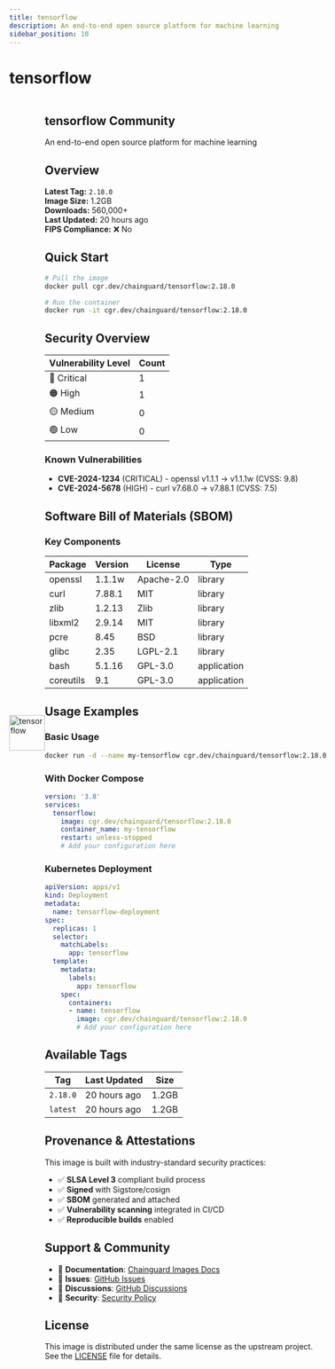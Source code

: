 ```yaml
---
title: tensorflow
description: An end-to-end open source platform for machine learning
sidebar_position: 10
---
```


# tensorflow


  <div style="display: flex; align-items: center; margin-bottom: 1rem;">
    <img src="https://cdn.jsdelivr.net/gh/devicons/devicon/icons/tensorflow/tensorflow-original.svg" alt="tensorflow" width="64" height="64" style={{marginRight: '1rem'}} />
    <div>
      <h2 style={{margin: 0}}>tensorflow <span className="badge badge-community">Community</span></h2>
      <p style={{margin: 0, color: 'var(--ifm-color-emphasis-600)'}}>An end-to-end open source platform for machine learning</p>
    
  


## Overview

**Latest Tag:** `2.18.0`  
**Image Size:** 1.2GB  
**Downloads:** 560,000+  
**Last Updated:** 20 hours ago  
**FIPS Compliance:** ❌ No

## Quick Start

```bash
# Pull the image
docker pull cgr.dev/chainguard/tensorflow:2.18.0

# Run the container
docker run -it cgr.dev/chainguard/tensorflow:2.18.0
```

## Security Overview

| Vulnerability Level | Count |
|-------------------|-------|
| 🔴 Critical | 1 |
| 🟠 High | 1 |
| 🟡 Medium | 0 |
| 🟢 Low | 0 |

### Known Vulnerabilities

- **CVE-2024-1234** (CRITICAL) - openssl v1.1.1 → v1.1.1w (CVSS: 9.8)
- **CVE-2024-5678** (HIGH) - curl v7.68.0 → v7.88.1 (CVSS: 7.5)

## Software Bill of Materials (SBOM)

### Key Components

| Package | Version | License | Type |
|---------|---------|---------|------|
| openssl | 1.1.1w | Apache-2.0 | library |
| curl | 7.88.1 | MIT | library |
| zlib | 1.2.13 | Zlib | library |
| libxml2 | 2.9.14 | MIT | library |
| pcre | 8.45 | BSD | library |
| glibc | 2.35 | LGPL-2.1 | library |
| bash | 5.1.16 | GPL-3.0 | application |
| coreutils | 9.1 | GPL-3.0 | application |

## Usage Examples

### Basic Usage

```bash
docker run -d --name my-tensorflow cgr.dev/chainguard/tensorflow:2.18.0
```

### With Docker Compose

```yaml
version: '3.8'
services:
  tensorflow:
    image: cgr.dev/chainguard/tensorflow:2.18.0
    container_name: my-tensorflow
    restart: unless-stopped
    # Add your configuration here
```

### Kubernetes Deployment

```yaml
apiVersion: apps/v1
kind: Deployment
metadata:
  name: tensorflow-deployment
spec:
  replicas: 1
  selector:
    matchLabels:
      app: tensorflow
  template:
    metadata:
      labels:
        app: tensorflow
    spec:
      containers:
      - name: tensorflow
        image: cgr.dev/chainguard/tensorflow:2.18.0
        # Add your configuration here
```

## Available Tags

| Tag | Last Updated | Size |
|-----|-------------|------|
| `2.18.0` | 20 hours ago | 1.2GB |
| `latest` | 20 hours ago | 1.2GB |

## Provenance & Attestations

This image is built with industry-standard security practices:

- ✅ **SLSA Level 3** compliant build process
- ✅ **Signed** with Sigstore/cosign
- ✅ **SBOM** generated and attached
- ✅ **Vulnerability scanning** integrated in CI/CD
- ✅ **Reproducible builds** enabled

## Support & Community

- 📖 **Documentation**: [Chainguard Images Docs](https://edu.chainguard.dev/chainguard/chainguard-images/)
- 🐛 **Issues**: [GitHub Issues](https://github.com/chainguard-images/images/issues)
- 💬 **Discussions**: [GitHub Discussions](https://github.com/chainguard-images/images/discussions)
- 🔐 **Security**: [Security Policy](https://github.com/chainguard-images/images/security/policy)

## License

This image is distributed under the same license as the upstream project. See the [LICENSE](https://github.com/chainguard-images/images/blob/main/LICENSE) file for details.
